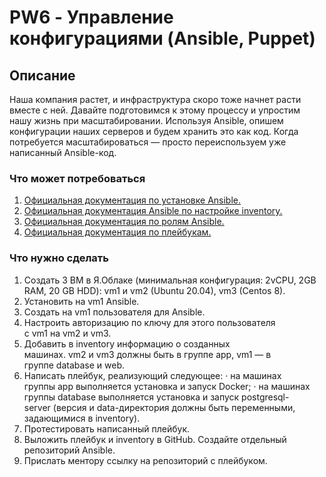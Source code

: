 # PW6 - Управление конфигурациями (Ansible, Puppet)
## Описание
Наша компания растет, и инфраструктура скоро тоже начнет расти вместе с ней. Давайте подготовимся к этому процессу и упростим нашу жизнь при масштабировании. Используя Ansible, опишем конфигурации наших серверов и будем хранить это как код. Когда потребуется масштабироваться — просто переиспользуем уже написанный Ansible-код.
### Что может потребоваться
1.	[Официальная документация по установке Ansible.](https://docs.ansible.com/ansible/latest/installation_guide/intro_installation.html)
2.	[Официальная документация Ansible по настройке inventory.](https://docs.ansible.com/ansible/latest/user_guide/intro_inventory.html)
3.	[Официальная документация по ролям Ansible.](https://docs.ansible.com/ansible/latest/user_guide/playbooks_reuse_roles.html)
4.	[Официальная документация по плейбукам.](https://docs.ansible.com/ansible/latest/user_guide/playbooks.html)

### Что нужно сделать
1.	Создать 3 ВМ в Я.Облаке (минимальная конфигурация: 2vCPU, 2GB RAM, 20 GB HDD): vm1 и vm2 (Ubuntu 20.04), vm3 (Centos 8).
2.	Установить на vm1 Ansible.
3.	Создать на vm1 пользователя для Ansible.
4.	Настроить авторизацию по ключу для этого пользователя с vm1 на vm2 и vm3.
5.	Добавить в inventory информацию о созданных машинах. vm2 и vm3 должны быть в группе app, vm1 — в группе database и web.
6.	Написать плейбук, реализующий следующее:
·	на машинах группы app выполняется установка и запуск Docker;
·	на машинах группы database выполняется установка и запуск postgresql-server (версия и data-директория должны быть переменными, задающимися в inventory).
7.	Протестировать написанный плейбук.
8.	Выложить плейбук и inventory в GitHub. Создайте отдельный репозиторий Ansible.
9.	Прислать ментору ссылку на репозиторий с плейбуком.
